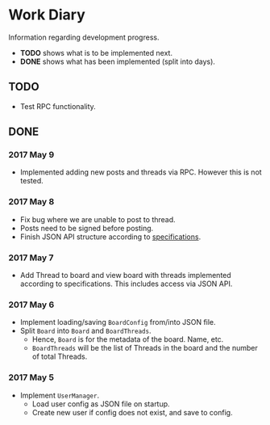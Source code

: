 # Work Diary
Information regarding development progress.
* **TODO** shows what is to be implemented next.
* **DONE** shows what has been implemented (split into days).

## TODO
* Test RPC functionality.

## DONE

### 2017 May 9
* Implemented adding new posts and threads via RPC. However this is not tested.

### 2017 May 8
* Fix bug where we are unable to post to thread.
* Posts need to be signed before posting.
* Finish JSON API structure according to [specifications](https://paper.dropbox.com/doc/JSON-API-Specifications-S6BHC351LStxlgySl55M2).

### 2017 May 7
 * Add Thread to board and view board with threads implemented according to specifications. This includes access via JSON API.

### 2017 May 6
* Implement loading/saving `BoardConfig` from/into JSON file.
* Split `Board` into `Board` and `BoardThreads`.
  * Hence, `Board` is for the metadata of the board. Name, etc.
  * `BoardThreads` will be the list of Threads in the board and the number of total Threads.

### 2017 May 5
* Implement `UserManager`.
  * Load user config as JSON file on startup.
  * Create new user if config does not exist, and save to config.
